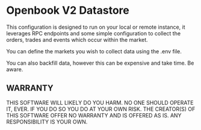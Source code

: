 # Openbook V2 Datastore
This configuration is designed to run on your local or remote instance, it leverages RPC endpoints and some simple configuration to collect the orders, trades and events which occur within the market.

You can define the markets you wish to collect data using the .env file.

You can also backfill data, however this can be expensive and take time. Be aware.

## WARRANTY
THIS SOFTWARE WILL LIKELY DO YOU HARM. NO ONE SHOULD OPERATE IT, EVER. IF YOU DO SO YOU DO AT YOUR OWN RISK. THE CREATOR(S) OF THIS SOFTWARE OFFER NO WARRANTY AND IS OFFERED AS IS. ANY RESPONSIBILITY IS YOUR OWN.